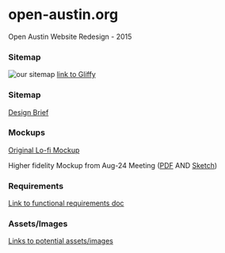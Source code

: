 # open-austin.org
Open Austin Website Redesign - 2015

### Sitemap

![our sitemap](https://raw.githubusercontent.com/open-austin/open-austin.org/master/oa-sitemap.png)
[link to Gliffy](http://www.gliffy.com/go/publish/8981187)

### Sitemap
[Design Brief](https://github.com/open-austin/open-austin.org/blob/master/OA%20Design%20Brief.pdf)

### Mockups
[Original Lo-fi Mockup](https://github.com/open-austin/open-austin.org/blob/master/lo-fi-mockup.jpg)

Higher fidelity Mockup from Aug-24 Meeting ([PDF](https://github.com/open-austin/open-austin.org/blob/master/OA%20Homepage%201.pdf) AND [Sketch](https://github.com/open-austin/open-austin.org/blob/master/OA%20Homepage%201.sketch))

### Requirements
[Link to functional requirements doc](https://docs.google.com/document/d/1dgYQunemFzfGPpmc6jJz5L1sCm0m7f9ZemPT0z6FK2c)

### Assets/Images
[Links to potential assets/images](https://github.com/open-austin/OA-Website/wiki/Assets-&-Images-for-potential-use)


